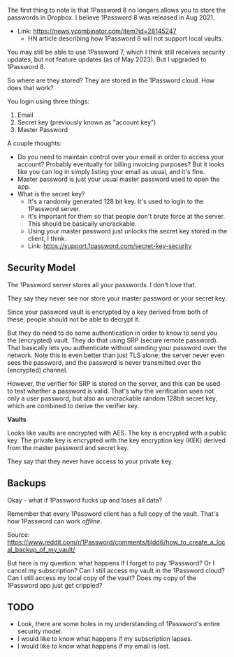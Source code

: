The first thing to note is that 1Password 8 no longers allows you to
store the passwords in Dropbox. I believe 1Password 8 was released in
Aug 2021.

- Link: https://news.ycombinator.com/item?id=28145247
  - HN article describing how 1Password 8 will not support local vaults.

You may still be able to use 1Password 7, which I think still receives
security updates, but not feature updates (as of May 2023). But I
upgraded to 1Password 8.

So where are they stored? They are stored in the 1Password cloud. How
does that work?

You login using three things:

1. Email
2. Secret key (previously known as "account key")
3. Master Password

A couple thoughts:

- Do you need to maintain control over your email in order to access
  your account? Probably eventually for billing invoicing purposes? But
  it looks like you can log in simply listing your email as usual, and
  it's fine.
- Master password is just your usual master password used to open the
  app.
- What is the secret key?
  - It's a randomly generated 128 bit key. It's used to login to the
    1Password server.
  - It's important for them so that people don't brute force at the
    server. This should be basically uncrackable.
  - Using your master password just unlocks the secret key stored in the
    client, I think.
  - Link: https://support.1password.com/secret-key-security

## Security Model

The 1Password server stores all your passwords. I don't love that.

They say they never see nor store your master password or your secret
key.

Since your password vault is encrypted by a key derived from both of
these, people should not be able to decrypt it.

But they do need to do some authentication in order to know to send you
the (encrypted) vault. They do that using SRP (secure remote password).
That basically lets you authenticate without sending your password over
the network. Note this is even better than just TLS alone; the server
never even sees the password, and the password is never transmitted over
the (encrypted) channel.

However, the verifier for SRP is stored on the server, and this can be
used to test whether a password is valid. That's why the verification
uses not only a user password, but also an uncrackable random 128bit
secret key, which are combined to derive the verifier key.

**Vaults**

Looks like vaults are encrypted with AES. The key is encrypted with a
public key. The private key is encrypted with the key encryption key
(KEK) derived from the master password and secret key.

They say that they never have access to your private key.

## Backups

Okay - what if 1Password fucks up and loses all data?

Remember that every 1Password client has a full copy of the vault.
That's how 1Password can work _offline_.

Source: https://www.reddit.com/r/1Password/comments/tjldd6/how_to_create_a_local_backup_of_my_vault/

But here is my question: what happens if I forget to pay 1Password? Or I
cancel my subscription? Can I still access my vault in the 1Password
cloud? Can I still access my local copy of the vault? Does my copy of
the 1Password app just get crippled?

## TODO

- Look, there are some holes in my understanding of 1Password's entire
  security model.
- I would like to know what happens if my subscription lapses.
- I would like to know what happens if my email is lost.
